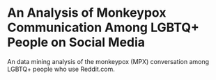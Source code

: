 # An Analysis of Monkeypox Communication Among LGBTQ+ People on Social Media

An data mining analysis of the monkeypox (MPX) conversation among LGBTQ+ people who use Reddit.com.
